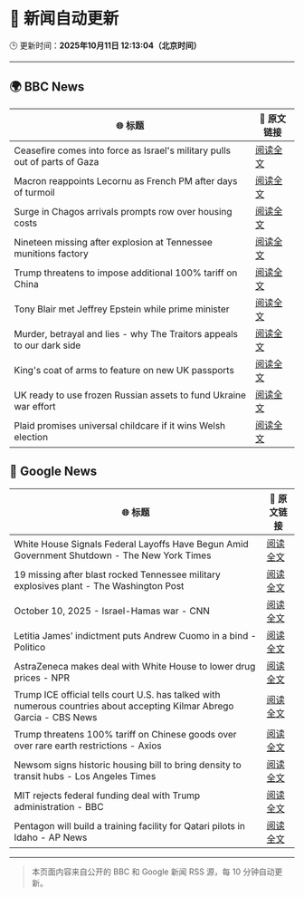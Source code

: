 # 🧠 新闻自动更新

🕒 更新时间：**2025年10月11日 12:13:04（北京时间）**

---

## 🌍 BBC News

| 🌐 标题 | 🔗 原文链接 |
|--------|-------------|
| Ceasefire comes into force as Israel's military pulls out of parts of Gaza | [阅读全文](https://www.bbc.com/news/articles/cjw7jp2pxnpo?at_medium=RSS&at_campaign=rss) |
| Macron reappoints Lecornu as French PM after days of turmoil | [阅读全文](https://www.bbc.com/news/articles/cy4j9zz54ypo?at_medium=RSS&at_campaign=rss) |
| Surge in Chagos arrivals prompts row over housing costs | [阅读全文](https://www.bbc.com/news/articles/cd721j8390zo?at_medium=RSS&at_campaign=rss) |
| Nineteen missing after explosion at Tennessee munitions factory | [阅读全文](https://www.bbc.com/news/articles/c89d4zw8704o?at_medium=RSS&at_campaign=rss) |
| Trump threatens to impose additional 100% tariff on China | [阅读全文](https://www.bbc.com/news/articles/cn4wkd7729po?at_medium=RSS&at_campaign=rss) |
| Tony Blair met Jeffrey Epstein while prime minister | [阅读全文](https://www.bbc.com/news/articles/c5yk16gpxj0o?at_medium=RSS&at_campaign=rss) |
| Murder, betrayal and lies - why The Traitors appeals to our dark side | [阅读全文](https://www.bbc.com/news/articles/cvg42rjjv4zo?at_medium=RSS&at_campaign=rss) |
| King's coat of arms to feature on new UK passports | [阅读全文](https://www.bbc.com/news/articles/c0lk3dg7j6eo?at_medium=RSS&at_campaign=rss) |
| UK ready to use frozen Russian assets to fund Ukraine war effort | [阅读全文](https://www.bbc.com/news/articles/c62np269qv9o?at_medium=RSS&at_campaign=rss) |
| Plaid promises universal childcare if it wins Welsh election | [阅读全文](https://www.bbc.com/news/articles/cewnv2xprzko?at_medium=RSS&at_campaign=rss) |

## 📰 Google News

| 🌐 标题 | 🔗 原文链接 |
|--------|-------------|
| White House Signals Federal Layoffs Have Begun Amid Government Shutdown - The New York Times | [阅读全文](https://news.google.com/rss/articles/CBMikAFBVV95cUxQQ3g1VWVYeHJuc1VDajJ6djVZUVFGdjZLTFJLd2dJcTdHeVpyRTNoTjVrU1dVRnFDRXdJZlh2LW53M25fUTFHMTlfUk43OTAtdEN0SkpyeDBMQ0ZucWFlN2Fob0ljQ0QwNmROMGgtMi12TkVqN3FSMlZPZTFTaXg3MVlYQ0Z4Z1YzMVVwaHliMjk?oc=5) |
| 19 missing after blast rocked Tennessee military explosives plant - The Washington Post | [阅读全文](https://news.google.com/rss/articles/CBMinAFBVV95cUxPc0tvUFNIOGFYTTVEQV9VOXAyRkt2NHR3cjJoV3RBbW1JcGR5SGZJcHpSYjdZVHV3UUt4ajFfY085dlliczZ5SkExZ1FlS09BZnh5RXgwS3VDT0RtbnZhWmRGUlBHcTJvVUJrMHlPaUJiUzh4a2p5ZVpsOGcyUVJUS1NBSnJqbHZyVHRsNXIwazNTc1pobUpJU09xVFI?oc=5) |
| October 10, 2025 - Israel-Hamas war - CNN | [阅读全文](https://news.google.com/rss/articles/CBMiigFBVV95cUxOVXVDV0haazNUMlpwSjhJaFBOeU1Mc0VqNW5hdlFIdFoyY24tWHpsZFNsLWRWLXdrQlVkNjc5ODVud0E3d0o5cWQ1clA0SnlHV002b1ltWndLMzBjcGFpcXZ1SWNtdkVZLXh2ZzQ3M05sYkdKekFlVWlqbENWMVhqWlFIQ2RrY1lVbWc?oc=5) |
| Letitia James’ indictment puts Andrew Cuomo in a bind - Politico | [阅读全文](https://news.google.com/rss/articles/CBMixAFBVV95cUxQUWhYWElpeXZjX0EwZDBleTRyeWQyVEsxTEpVV1NFdTZzVWotdDNXUFJrQnVXQlVFY1JvOExMc3ZzVjFGV1VyeHNxVTY4ZUplbk1BM1pmcUd2TmUwRUpBWlF6S2tuNmFsaDhjTG9ORVZ5bC1ucnoxMUp3aXpVTkRrQ2pPOUNZREVHSVBZN292cVlQa080VC0zeHJETXhrdW52MkJaNjhheUVvYXdsTEZCYXA2NUNvQnJiSW10bzlGZnRJcUkw?oc=5) |
| AstraZeneca makes deal with White House to lower drug prices - NPR | [阅读全文](https://news.google.com/rss/articles/CBMiowFBVV95cUxNYlJxakd0Z0MtVzkyTFJrbG95NkVkZFgyUngwRFJyVzRjRkNkZEFiUW5la2dOQ0plUFVsV3FPOGVqR2pTM3VSRV9SY0JONHphbjBWY1NBajFKeU9RTjlFX0lSZHlhTHdaeXB3QUxkQ2x6Z3k1Uzk4dkVQRWNsck5oZVNacGdpRTB0cndXLV9tNXEzcm4wbHVaVG1Bdkg2cjZKT19J?oc=5) |
| Trump ICE official tells court U.S. has talked with numerous countries about accepting Kilmar Abrego Garcia - CBS News | [阅读全文](https://news.google.com/rss/articles/CBMikAFBVV95cUxQMXJlbk5OSlNUZkhRX3ptQ0xEcnUyM2hTRVRYZWlQM0xrYXAtV2hPd3liNVptUEYyVzVad3lXcXpfMEUzUzc3SlcwaWw5NDk3b1B4ZF8ycUtpbEh4aGw4NGxKZXFxc3RpaElGa0VsanZ6VDlBQ3RyTnk4c3Z6c0NYNFlXdTZ3eTBzaDBRdTNOVznSAZYBQVVfeXFMT3ZtanRUN01CZ0VfeWh0VS1CcE90eGh1aWpleDFFVUd0d0tqZFdiclpXMi1Mc2d2d1VOaGEzNVpvRGdlNE9CMmRNdDRReHJjUmdlT0hGWUNESDhNM3hHc21nZGVZci1QYjU1ZGFLSEJQeVNTbWdJTDlMMUJVQnY4bUtCSS10TUZ6X1RIUXZMQlJrc0xuODB3?oc=5) |
| Trump threatens 100% tariff on Chinese goods over over rare earth restrictions - Axios | [阅读全文](https://news.google.com/rss/articles/CBMidEFVX3lxTE1lcFF0emJhMzc2ZGlPa0VaSmhhc0ZkVGc4c0NsSFZrMVYxSlZnNXJmSzdNZTVac1ItMVRnSVhsNGRIbXdHX2tYTUFwMzB5b1VWTk1OVE9tQUh3VzdzT0x4M1A5b0kzZ1VVeU10Q0dxbU1MVUEy?oc=5) |
| Newsom signs historic housing bill to bring density to transit hubs - Los Angeles Times | [阅读全文](https://news.google.com/rss/articles/CBMiuwFBVV95cUxNc2pubTRDSUNyWUozM1hHQ0RlM21seTlaV0lHSVlGd0hOdmVSdDZaeVJ2VkhzWGFOUk05UXpvOHp0Y1hrb1NPM1NjMGp0MUZIWkYwNVJxVmVMWlBYZDM4TGkzTkEzLVpSc2ZDeS1NQUpTaDNPOFBDSklrUmtGR01CS19Ea3BscUdDQWtKLXloLTZKMUVNMGVjNm9sd0VDMUMyNnBnVXpCUnREYXlZYVNzbkp1VDJXVFpTSmc4?oc=5) |
| MIT rejects federal funding deal with Trump administration - BBC | [阅读全文](https://news.google.com/rss/articles/CBMiWkFVX3lxTE9TRXFLNnFOSkpxdFdxLWtCdzQ5R2tDdDhWbHZhSW9POW1wU1J4MTRyNlRQOE9zRHlqazRNMWVPcHhVTlluaWw4TVZSbXVKRFJDSjgtMXV3aVhQUdIBX0FVX3lxTE8xUHJzZ3lDRWN2cWhkUTlrR3BSclZjbGtXbVo4YVJSa3g0VFJjNU9oYU01WjIxbThiaU1xUXF6em1CTFZTRENsaFhzRWY5bFlpMmZlQlJPS1hOLTd1ZGVn?oc=5) |
| Pentagon will build a training facility for Qatari pilots in Idaho - AP News | [阅读全文](https://news.google.com/rss/articles/CBMikgFBVV95cUxNcnB1WTB6S093X0NMRzltejhVbThnUFptVjFDdDRXYnNSTDFTYWRhM1UzTEV3YmYxbnpoV0d2MUdvTnNWQUhVS3laVFMxeW1tLW4xVmxxM3o4dmdDb3JxeHY3U0J6ZkpLaWpxRzdFa21FUUNmVEFUTHhONzc3RlFxdVFuX0MxOWJBazdDTUlsMDBJZw?oc=5) |

---
> 本页面内容来自公开的 BBC 和 Google 新闻 RSS 源，每 10 分钟自动更新。
